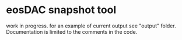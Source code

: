# eosDAC snapshot tool
work in progress. for an example of current output see "output" folder. Documentation is limited to the comments in the code.
